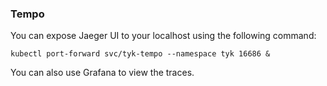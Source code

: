 ### Tempo

You can expose Jaeger UI to your localhost using the following command:
```
kubectl port-forward svc/tyk-tempo --namespace tyk 16686 &
```

You can also use Grafana to view the traces. 
